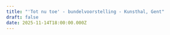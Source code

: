 ```yaml
---
title: "'Tot nu toe' - bundelvoorstelling - Kunsthal, Gent"
draft: false
date: 2025-11-14T18:00:00.000Z
---
```

